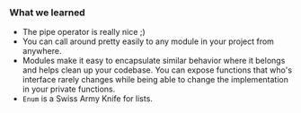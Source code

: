 ### What we learned

- The pipe operator is really nice ;)
- You can call around pretty easily to any module in your project from anywhere.
- Modules make it easy to encapsulate similar behavior where it belongs and helps clean up your codebase. You can expose functions that who's interface rarely changes while being able to change the implementation in your private functions.
- `Enum` is a Swiss Army Knife for lists.